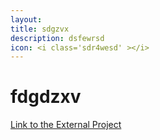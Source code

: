 ```yaml
---
layout: 
title: sdgzvx
description: dsfewrsd
icon: <i class='sdr4wesd' ></i>
---
```


# fdgdzxv
<a href = 'https://nypost.com/2020/04/14/tesla-asks-landlords-for-rent-reduction-during-coronavirus-pandemic/' target='_blank'/>Link to the External Project</a>